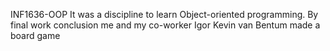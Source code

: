 INF1636-OOP
It was a discipline to learn Object-oriented programming. By final work conclusion me and my co-worker Igor Kevin van Bentum made a board game